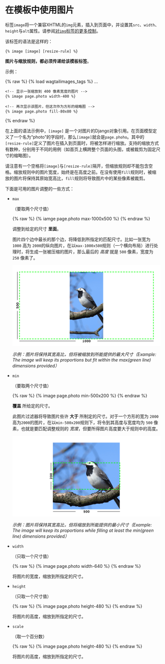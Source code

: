 # 在模板中使用图片

标签`image`将一个兼容XHTML的`img`元素，插入到页面中，并设置其`src`、`width`、`height`与`alt`属性。请参阅[对`img`标签的更多控制](#image-tag-alt)。

该标签的语法是这样的：

    {% image [image] [resize-rule] %}

**图片与缩放规则，都必须传递给该模板标签**。

示例：

{% raw %}
    {% load wagtailimages_tags %}
    ...

    <!-- 显示一张缩放到 400 像素宽度的图片 -->
    {% image page.photo width-400 %}

    <!-- 再次显示该图片，但这次作为方形的缩略图 -->
    {% image page.photo fill-80x80 %}
{% endraw %}

在上面的语法示例中，`[image]` 是一个对图片的Django对象引用。在页面模型定义了一个名为“photo”的字段时，那么`[image]`就会是`page.phoho`。其中的`[resize-rule]`定义了图片在插入到页面时，将被怎样进行缩放。支持的缩放方式有数种，分别用于不同的用例（如首页上横跨整个页面的头图，或被裁剪为固定尺寸的缩略图）。

请注意有一个空格将`[image]`与`[resize-rule]`隔开，但缩放规则却不能包含空格。缩放规则中的图片宽度，始终是在高度之前。在没有使用`fill`规则时，被缩放的图片将保持其原始宽高比，`fill`规则将导致图片中的某些像素被裁剪。

下面是可用的图片调整的一些方式：

+ `max`
    
    （要取两个尺寸值）

    {% raw %}
    {% iamge page.photo max-1000x500 %}
    {% endraw %}


    调整到给定的尺寸 **里面**。

    图片四个边中最长的那个边，将降低到所指定的匹配尺寸。比如一张宽为 `1000` 高为 `2000`的纵向图片，在以`max-1000x500`规则（一个横向布局）进行处理时，将生成一张被压缩的图片，那么最后的 *高度* 就是 `500` 像素，宽度为 `250` 像素了。

    ![图片的 `max` 过滤器](images/image_filter_max.png)

    *示例：图片将保持其宽高比，但将被缩放到所能提供的最大尺寸（Example: The image will keep its proportions but fit within the max(green line) dimensions provided）*


+ `min`

    （要取两个尺寸值）

    {% raw %}
    {% image page.photo min-500x200 %}
    {% endraw %}

    **覆盖** 所给定的尺寸。

    此图片过滤器将导致图片些许 **大于** 所制定的尺寸。对于一个方形的宽为 `2000` 高为`2000`的图片，在以`min-500x200`规则下，将令到其高度与宽度均为 `500` 像素，也就是要匹配调整规则的 *宽度*，但要所得图片高度要大于规则中的高度。

    ![图片过滤器 `min`](images/image_filter_min.png)

    *示例：图片将保持其宽高比，但将缩放到所能提供的最小尺寸（Example: The image will keep its proportions while filling at least the min(green line) dimensions provided）*

+ `width`
    
    （只取一个尺寸值）

    {% raw %}
    {% image page.photo width-640 %}
    {% endraw %}

    将图片的宽度，缩放到所指定的尺寸。

+ `height`

    （只取一个尺寸值）

    {% raw %}
    {% image page.photo height-480 %}
    {% endraw %}

    将图片的高度，缩放到所指定的尺寸。

+ `scale`

    （取一个百分数）

    {% raw %}
    {% image page.photo height-480 %}
    {% endraw %}

    将图片的高度，缩放到所指定的尺寸。
